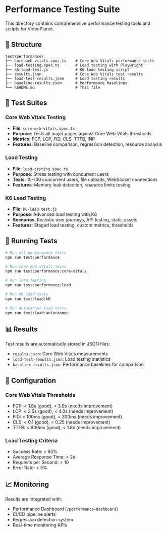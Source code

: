 # Performance Testing Suite

This directory contains comprehensive performance testing tools and scripts for VideoPlanet.

## 📁 Structure

```
test/performance/
├── core-web-vitals.spec.ts    # Core Web Vitals performance tests
├── load-testing.spec.ts       # Load testing with Playwright
├── k6-load-test.js            # K6 load testing script
├── results.json               # Core Web Vitals test results
├── load-test-results.json     # Load testing results
├── baseline-results.json      # Performance baselines
└── README.md                  # This file
```

## 🧪 Test Suites

### Core Web Vitals Testing
- **File**: `core-web-vitals.spec.ts`
- **Purpose**: Tests all major pages against Core Web Vitals thresholds
- **Metrics**: FCP, LCP, FID, CLS, TTFB, INP
- **Features**: Baseline comparison, regression detection, resource analysis

### Load Testing
- **File**: `load-testing.spec.ts`  
- **Purpose**: Stress testing with concurrent users
- **Tests**: 10-100 concurrent users, file uploads, WebSocket connections
- **Features**: Memory leak detection, resource limits testing

### K6 Load Testing
- **File**: `k6-load-test.js`
- **Purpose**: Advanced load testing with K6
- **Scenarios**: Realistic user journeys, API testing, static assets
- **Features**: Staged load testing, custom metrics, thresholds

## 🚀 Running Tests

```bash
# Run all performance tests
npm run test:performance

# Run Core Web Vitals tests
npm run test:performance:core-vitals

# Run load testing
npm run test:performance:load

# Run K6 load tests
npm run test:load:k6

# Run Autocannon load tests
npm run test:load:autocannon
```

## 📊 Results

Test results are automatically stored in JSON files:
- `results.json`: Core Web Vitals measurements
- `load-test-results.json`: Load testing statistics
- `baseline-results.json`: Performance baselines for comparison

## 🔧 Configuration

### Core Web Vitals Thresholds
- FCP: < 1.8s (good), < 3.0s (needs improvement)
- LCP: < 2.5s (good), < 4.0s (needs improvement)  
- FID: < 100ms (good), < 300ms (needs improvement)
- CLS: < 0.1 (good), < 0.25 (needs improvement)
- TTFB: < 800ms (good), < 1.8s (needs improvement)

### Load Testing Criteria
- Success Rate: > 95%
- Average Response Time: < 2s
- Requests per Second: > 10
- Error Rate: < 5%

## 📈 Monitoring

Results are integrated with:
- Performance Dashboard (`/performance-dashboard`)
- CI/CD pipeline alerts
- Regression detection system
- Real-time monitoring APIs